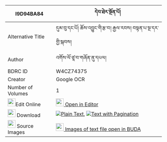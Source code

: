 |I9D94BA84|དེབ་ཐེར་སྔོན་པོ། 
| --- | --- 
|Alternative Title |དུམ་བུ་དང་པོ། ཆོས་འབྱུང་གི་རྩ་བ། རྒྱལ་རབས། བསྟན་པ་སྔ་དར་གྱི་སྐབས།
|Author| འགོས་ལོ་ཙཱ་བ་གཞོན་ནུ་དཔལ།
|BDRC ID | W4CZ74375
|Creator | Google OCR
|Number of Volumes| 1
|<img width="25" src="https://img.icons8.com/color/25/000000/edit-property.png">Edit Online| [<img width="25" src="https://avatars.githubusercontent.com/u/45091458?s=200&v=4"> Open in Editor](http://editor.openpecha.org/I9D94BA84)
|<img width="25" src="https://img.icons8.com/fluent/48/000000/download-2.png"/>  Download | [![](https://img.icons8.com/color/20/000000/txt.png)Plain Text](https://github.com/Openpecha/I9D94BA84/releases/download/v2/debter_ngonpo_plain_I9D94BA84.zip), [![](https://img.icons8.com/color/20/000000/txt.png)Text with Pagination](https://github.com/Openpecha/I9D94BA84/releases/download/v2/debter_ngonpo_pages_I9D94BA84.zip)
|<img width="25" src="https://img.icons8.com/plasticine/100/000000/pictures-folder.png"/>  Source Images | [<img width="25" src="https://library.bdrc.io/icons/BUDA-small.svg"> Images of text file open in BUDA](https://library.bdrc.io/show/bdr:W4CZ74375)